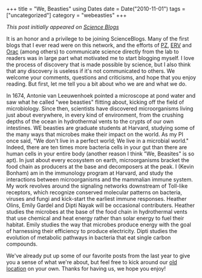 +++
title = "We, Beasties"
using Dates
date = Date("2010-11-01")
tags = ["uncategorized"]
category = "webeasties"
+++

_This post initially appeared on [Science Blogs](http://scienceblogs.com/webeasties)_

It is an honor and a privilege to be joining ScienceBlogs. Many of the first blogs that I ever read were on this network, and the efforts of [PZ](scienceblogs.com/pharyngula/), [ERV](scienceblogs.com/erv/) and [Orac](http://scienceblogs.com/insolence/) (among others) to communicate science directly from the lab to readers was in large part what motivated me to start blogging myself. I love the process of discovery that is made possible by science, but I also think that any discovery is useless if it's not communicated to others. 
We welcome your comments, questions and criticisms, and hope that you enjoy reading. But first, let me tell you a bit about who we are and what we do.

In 1674, Antonie van Leeuwenhoek pointed a microscope at pond water and saw what he called "wee beasties" flitting about, kicking off the field of microbiology. Since then, scientists have discovered microorganisms living just about everywhere, in every kind of environment, from the crushing depths of the ocean in hydrothermal vents to the crypts of our own intestines. WE beasties are graduate students at Harvard, studying some of the many ways that microbes make their impact on the world. 
As my PI once said, "We don't live in a perfect world; We live in a microbial world." Indeed, there are ten times more bacteria cells in your gut than there are human cells in your entire body (another reason I think "We, Beasites" is so apt). In just about every ecosystem on earth, microorganisms bracket the food chain as producers at the base and decomposers at the peak. 
I (Kevin Bonham) am in the immunology program at Harvard, and study the interactions between microorganisms and the mammalian immune system. My work revolves around the signaling networks downstream of Toll-like receptors, which recognize conserved molecular patterns on bacteria, viruses and fungi and kick-start the earliest immune responses. 
Heather Olins, Emily Gardel and Dipti Nayak will be occasional contributers. Heather studies the microbes at the base of the food chain in hydrothermal vents that use chemical and heat energy rather than solar energy to fuel their habitat. Emily studies the way that microbes produce energy with the goal of harnessing their efficiency to produce electricity. Dipti studies the evolution of metabolic pathways in bacteria that eat single carbon compounds.

We've already put up some of our favorite posts from the last year to give you a sense of what we're about, but feel free to kick around our [old location](webeasties.wordpress.com) on your own. 
Thanks for having us, we hope you enjoy!

      
  
